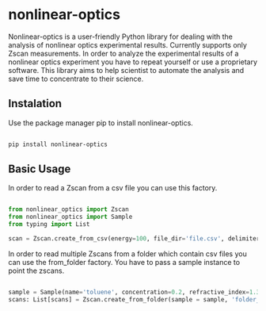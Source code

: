 # nonlinear-optics

Nonlinear-optics is a user-friendly Python library for dealing with the analysis of nonlinear optics experimental results. Currently supports only Zscan measurements.
In order to analyze the experimental results of a nonlinear optics experiment you have to repeat yourself or use a proprietary software. This library aims to help
scientist to automate the analysis and save time to concentrate to their science.

## Instalation
Use the package manager pip to install nonlinear-optics.

```bash

pip install nonlinear-optics

```

## Basic Usage
In order to read a Zscan from a csv file you can use this factory.

```python

from nonlinear_optics import Zscan
from nonlinear_optics import Sample
from typing import List

scan = Zscan.create_from_csv(energy=100, file_dir='file.csv', delimiter=',')

```

In order to read multiple Zscans from a folder which contain csv files you can use the from_folder factory. You have to pass a sample instance to point the zscans.

```python

sample = Sample(name='toluene', concentration=0.2, refractive_index=1.3)
scans: List[scans] = Zscan.create_from_folder(sample = sample, 'folder_dir')

```